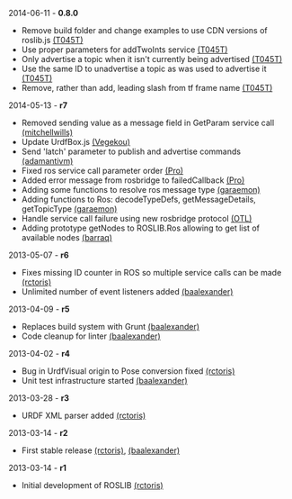 2014-06-11 - **0.8.0**
 * Remove build folder and change examples to use CDN versions of roslib.js [(T045T)](https://github.com/T045T/)
 * Use proper parameters for addTwoInts service [(T045T)](https://github.com/T045T/)
 * Only advertise a topic when it isn't currently being advertised [(T045T)](https://github.com/T045T/)
 * Use the same ID to unadvertise a topic as was used to advertise it [(T045T)](https://github.com/T045T/)
 * Remove, rather than add, leading slash from tf frame name [(T045T)](https://github.com/T045T/)

2014-05-13 - **r7**
 * Removed sending value as a message field in GetParam service call [(mitchellwills)](https://github.com/mitchellwills/)
 * Update UrdfBox.js [(Vegekou)](https://github.com/Vegekou/)
 * Send 'latch' parameter to publish and advertise commands [(adamantivm)](https://github.com/adamantivm/)
 * Fixed ros service call parameter order [(Pro)](https://github.com/Pro/)
 * Added error message from rosbridge to failedCallback [(Pro)](https://github.com/Pro/)
 * Adding some functions to resolve ros message type [(garaemon)](https://github.com/garaemon/)
 * Adding functions to Ros: decodeTypeDefs, getMessageDetails, getTopicType [(garaemon)](https://github.com/garaemon/)
 * Handle service call failure using new rosbridge protocol [(OTL)](https://github.com/OTL/)
 * Adding prototype getNodes to ROSLIB.Ros allowing to get list of available nodes [(barraq)](https://github.com/barraq/)

2013-05-07 - **r6**
 * Fixes missing ID counter in ROS so multiple service calls can be made [(rctoris)](https://github.com/rctoris/)
 * Unlimited number of event listeners added [(baalexander)](https://github.com/baalexander/)

2013-04-09 - **r5**
 * Replaces build system with Grunt [(baalexander)](https://github.com/baalexander/)
 * Code cleanup for linter [(baalexander)](https://github.com/baalexander/)

2013-04-02 - **r4**
 * Bug in UrdfVisual origin to Pose conversion fixed [(rctoris)](https://github.com/rctoris/)
 * Unit test infrastructure started [(baalexander)](https://github.com/baalexander/)

2013-03-28 - **r3**
 * URDF XML parser added [(rctoris)](https://github.com/rctoris/)

2013-03-14 - **r2**
 * First stable release [(rctoris)](https://github.com/rctoris/), [(baalexander)](https://github.com/baalexander/)

2013-03-14 - **r1**
 * Initial development of ROSLIB [(rctoris)](https://github.com/rctoris/)
